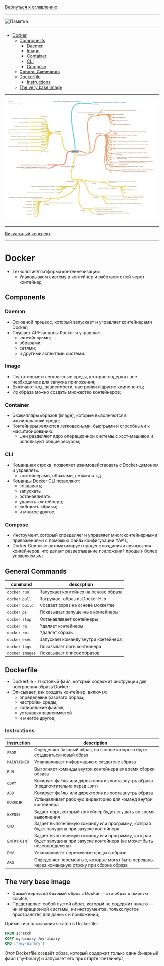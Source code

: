 [Вернуться к оглавлению](https://github.com/engine-it-in/different-level-task/blob/main/README.md)
***
![Памятка]()
***
* [Docker](#docker)
  * [Components](#components)
    * [Daemon](#daemon)
    * [Image](#image)
    * [Container](#container)
    * [CLI](#cli)
    * [Compose](#compose)
  * [General Commands](#general-commands)
  * [Dockerfile](#dockerfile)
    * [Instructions](#instructions)
  * [The very base image](#the-very-base-image)
***
![Описание картинки](Docker.png)
***
[Визуальный конспект](https://coggle.it/diagram/Zt4Ie3dV1iFRONkx/t/docker/725a975ac19620ea207fd6c87bc8335df087452ab9228fb89ada5c358f58db7a)
***

# Docker

* Технология/платформа контейнеризации:
  * Упаковываем систему в контейнер и работаем с ней через контейнер;

## Components

### Daemon

* Основной процесс, который запускает и управляет контейнерами Docker; 
* Слушает API-запросы Docker и управляет 
  * контейнерами; 
  * образами; 
  * сетями; 
  * и другими аспектами системы.

### Image

* Портативные и легковесные среды, которые содержат все необходимое для запуска приложения; 
* Включают код, зависимости, настройки и другие компоненты; 
* Из образа можно создать множество контейнеров;

### Container

* Экземпляры образов (image), которые выполняются в изолированной среде; 
* Контейнеры являются легковесными, быстрыми и способными к масштабированию: 
  * Они разделяют ядро операционной системы с хост-машиной и используют общие ресурсы;

### CLI

* Командная строка, позволяет взаимодействовать с Docker-демоном и управлять: 
  * контейнерами, образами, сетями и т.д. 
* Команды Docker CLI позволяют: 
  * создавать; 
  * запускать; 
  * останавливать; 
  * удалять контейнеры; 
  * собирать образы;
  * и многое другое;

### Compose

* Инструмент, который определяет и управляет многоконтейнерными приложениями 
с помощью файла конфигурации YAML;
* Docker Compose автоматизирует процесс создания и связывания контейнеров, 
что делает развертывание приложений проще и более управляемым;

## General Commands

| command         | description                          |
|-----------------|--------------------------------------|
| `docker run`    | Запускает контейнер на основе образа |
| `docker pull`   | Загружает образ из Docker Hub        |
| `docker build`  | Создает образ на основе Dockerfile   |
| `docker ps`     | Показывает запущенные контейнеры     |
| `docker stop`   | Останавливает контейнеры             |
| `docker rm`     | Удаляет контейнеры                   |
| `docker rmi`    | Удаляет образы                       |
| `docker exec`   | Запускает команду внутри контейнера  |
| `docker logs`   | Показывает логи контейнера           |
| `docker images` | Показывает список образов            |

## Dockerfile

* Dockerfile - текстовый файл, который содержит инструкции для построения образа Docker; 
* Описывает, как создать контейнер, включая: 
  * определение базового образа; 
  * настройки среды; 
  * копирование файлов; 
  * установку зависимостей 
  * и многое другое;

### Instructions

| instruction  | description                                                                                                            |
|--------------|------------------------------------------------------------------------------------------------------------------------|
| `FROM`       | Определяет базовый образ, на основе которого будет создаваться новый образ                                             |
| `MAINTAINER` | Устанавливает информацию о создателе образа                                                                            |
| `RUN`        | Выполняет команды внутри контейнера во время сборки образа                                                             |
| `COPY`       | Копирует файлы или директории из хоста внутрь образа (предпочтительно перед `COPY`)                                    |
| `ADD`        | Копирует файлы или директории из хоста внутрь образа                                                                   |
| `WORKDIR`    | Устанавливает рабочую директорию для команд внутри контейнера                                                          |
| `EXPOSE`     | Задает порт, который контейнер будет слушать во время выполнения                                                       |
| `CMD`        | Задает выполняемую команду или программу, которая будет запущена при запуске контейнера                                |
| `ENTRYPOINT` | Задает выполняемую команду или программу, которая будет запущена при запуске контейнера (не может быть переопределена) |
| `ENV`        | Устанавливает переменные среды в образе                                                                                |
| `ARG`        | Определяет переменные, которые могут быть переданы через командную строку при сборке образа                            |

## The very base image

* Самый корневой базовый образ в Docker — это образ с именем scratch; 
* Представляет собой пустой образ, который не содержит ничего — 
ни операционной системы, ни инструментов, только пустое пространство для данных и приложений;

Пример использования scratch в Dockerfile:
```Dockerfile
FROM scratch
COPY my-binary /my-binary
CMD ["/my-binary"]
```
Этот Dockerfile создаёт образ, который содержит только один бинарный файл (my-binary) и запускает 
его при старте контейнера;